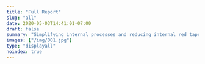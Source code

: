 ```yaml
---
title: "Full Report"
slug: "all"
date: 2020-05-03T14:41:01-07:00
draft: false
summary: "Simplifying internal processes and reducing internal red tape is one of five priority areas to transform the federal public service. Released under the Access to Information Act."
images: ["/img/001.jpg"]
type: "displayall"
noindex: true
---
```

